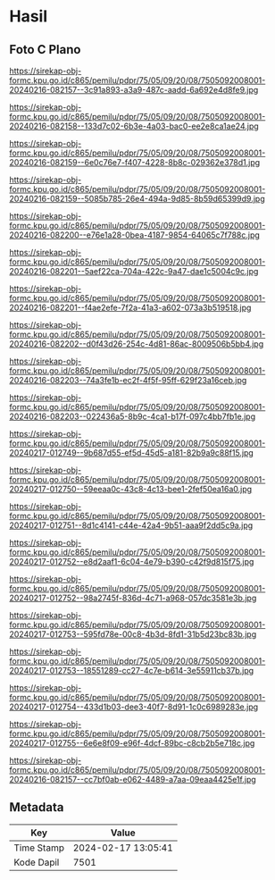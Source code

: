 # Hasil

## Foto C Plano

https://sirekap-obj-formc.kpu.go.id/c865/pemilu/pdpr/75/05/09/20/08/7505092008001-20240216-082157--3c91a893-a3a9-487c-aadd-6a692e4d8fe9.jpg

https://sirekap-obj-formc.kpu.go.id/c865/pemilu/pdpr/75/05/09/20/08/7505092008001-20240216-082158--133d7c02-6b3e-4a03-bac0-ee2e8ca1ae24.jpg

https://sirekap-obj-formc.kpu.go.id/c865/pemilu/pdpr/75/05/09/20/08/7505092008001-20240216-082159--6e0c76e7-f407-4228-8b8c-029362e378d1.jpg

https://sirekap-obj-formc.kpu.go.id/c865/pemilu/pdpr/75/05/09/20/08/7505092008001-20240216-082159--5085b785-26e4-494a-9d85-8b59d65399d9.jpg

https://sirekap-obj-formc.kpu.go.id/c865/pemilu/pdpr/75/05/09/20/08/7505092008001-20240216-082200--e76e1a28-0bea-4187-9854-64065c7f788c.jpg

https://sirekap-obj-formc.kpu.go.id/c865/pemilu/pdpr/75/05/09/20/08/7505092008001-20240216-082201--5aef22ca-704a-422c-9a47-dae1c5004c9c.jpg

https://sirekap-obj-formc.kpu.go.id/c865/pemilu/pdpr/75/05/09/20/08/7505092008001-20240216-082201--f4ae2efe-7f2a-41a3-a602-073a3b519518.jpg

https://sirekap-obj-formc.kpu.go.id/c865/pemilu/pdpr/75/05/09/20/08/7505092008001-20240216-082202--d0f43d26-254c-4d81-86ac-8009506b5bb4.jpg

https://sirekap-obj-formc.kpu.go.id/c865/pemilu/pdpr/75/05/09/20/08/7505092008001-20240216-082203--74a3fe1b-ec2f-4f5f-95ff-629f23a16ceb.jpg

https://sirekap-obj-formc.kpu.go.id/c865/pemilu/pdpr/75/05/09/20/08/7505092008001-20240216-082203--022436a5-8b9c-4ca1-b17f-097c4bb7fb1e.jpg

https://sirekap-obj-formc.kpu.go.id/c865/pemilu/pdpr/75/05/09/20/08/7505092008001-20240217-012749--9b687d55-ef5d-45d5-a181-82b9a9c88f15.jpg

https://sirekap-obj-formc.kpu.go.id/c865/pemilu/pdpr/75/05/09/20/08/7505092008001-20240217-012750--59eeaa0c-43c8-4c13-bee1-2fef50ea16a0.jpg

https://sirekap-obj-formc.kpu.go.id/c865/pemilu/pdpr/75/05/09/20/08/7505092008001-20240217-012751--8d1c4141-c44e-42a4-9b51-aaa9f2dd5c9a.jpg

https://sirekap-obj-formc.kpu.go.id/c865/pemilu/pdpr/75/05/09/20/08/7505092008001-20240217-012752--e8d2aaf1-6c04-4e79-b390-c42f9d815f75.jpg

https://sirekap-obj-formc.kpu.go.id/c865/pemilu/pdpr/75/05/09/20/08/7505092008001-20240217-012752--98a2745f-836d-4c71-a968-057dc3581e3b.jpg

https://sirekap-obj-formc.kpu.go.id/c865/pemilu/pdpr/75/05/09/20/08/7505092008001-20240217-012753--595fd78e-00c8-4b3d-8fd1-31b5d23bc83b.jpg

https://sirekap-obj-formc.kpu.go.id/c865/pemilu/pdpr/75/05/09/20/08/7505092008001-20240217-012753--18551289-cc27-4c7e-b614-3e55911cb37b.jpg

https://sirekap-obj-formc.kpu.go.id/c865/pemilu/pdpr/75/05/09/20/08/7505092008001-20240217-012754--433d1b03-dee3-40f7-8d91-1c0c6989283e.jpg

https://sirekap-obj-formc.kpu.go.id/c865/pemilu/pdpr/75/05/09/20/08/7505092008001-20240217-012755--6e6e8f09-e96f-4dcf-89bc-c8cb2b5e718c.jpg

https://sirekap-obj-formc.kpu.go.id/c865/pemilu/pdpr/75/05/09/20/08/7505092008001-20240216-082157--cc7bf0ab-e062-4489-a7aa-09eaa4425e1f.jpg


## Metadata

| Key        | Value               |
| ---------- | ------------------- |
| Time Stamp | 2024-02-17 13:05:41 |
| Kode Dapil | 7501                |



